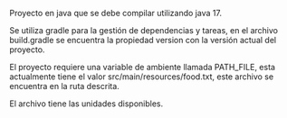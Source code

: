 Proyecto en java que se debe compilar utilizando java 17.

Se utiliza gradle para la gestión de dependencias y tareas, en el archivo build.gradle se encuentra la propiedad version con la versión actual del proyecto.

El proyecto requiere una variable de ambiente llamada PATH_FILE, esta actualmente tiene el valor src/main/resources/food.txt, este archivo se encuentra en la ruta descrita.

El archivo tiene las unidades disponibles.